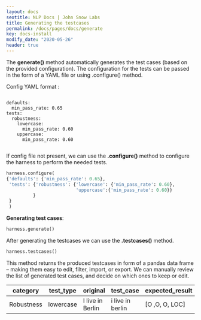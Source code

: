 ```yaml
---
layout: docs
seotitle: NLP Docs | John Snow Labs
title: Generating the testcases
permalink: /docs/pages/docs/generate
key: docs-install
modify_date: "2020-05-26"
header: true
---
```


<div class="main-docs" markdown="1"><div class="h3-box" markdown="1">

The **generate()** method automatically generates the test cases (based on the provided configuration). The configuration for the tests can be passed in the form of a YAML file or using .configure() method.

Config YAML format :

```shell 

defaults:
  min_pass_rate: 0.65
tests:     
  robustness:
    lowercase:
      min_pass_rate: 0.60
    uppercase:
      min_pass_rate: 0.60
  
```

If config file not present, we can use the **.configure()** method to configure the harness to perform the needed tests.

```python
harness.configure(
{'defaults': {'min_pass_rate': 0.65},
 'tests': {'robustness': {'lowercase': {'min_pass_rate': 0.60}, 
                          'uppercase':{'min_pass_rate': 0.60}}
          }
 }
 )
```

**Generating test cases**:
```python
harness.generate()
```

After generating the testcases we can use the **.testcases()** method. 
```python
harness.testcases()
```
This method returns the produced testcases in form of a pandas data frame – making them easy to edit, filter, import, or export. We can manually review the list of generated test cases, and decide on which ones to keep or edit.

| category  | test_type |  original | test_case | expected_result | 
| - | - | - | - | - |
|Robustness| lowercase | I live in Berlin | i live in berlin | [O ,O, O, LOC] |


</div></div>
